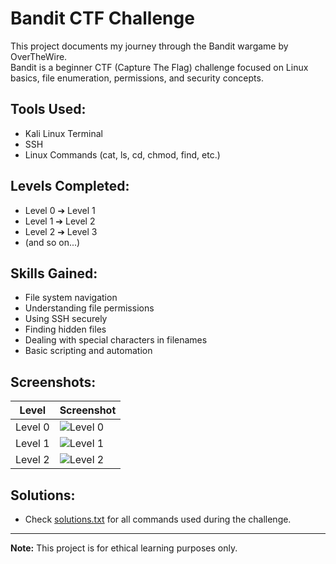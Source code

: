 # Bandit CTF Challenge

This project documents my journey through the Bandit wargame by OverTheWire.  
Bandit is a beginner CTF (Capture The Flag) challenge focused on Linux basics, file enumeration, permissions, and security concepts.

## Tools Used:
- Kali Linux Terminal
- SSH
- Linux Commands (cat, ls, cd, chmod, find, etc.)

## Levels Completed:
- Level 0 ➔ Level 1
- Level 1 ➔ Level 2
- Level 2 ➔ Level 3
- (and so on...)

## Skills Gained:
- File system navigation
- Understanding file permissions
- Using SSH securely
- Finding hidden files
- Dealing with special characters in filenames
- Basic scripting and automation

## Screenshots:
| Level | Screenshot |
|-------|------------|
| Level 0 | ![Level 0](screenshots/level0.png) |
| Level 1 | ![Level 1](screenshots/level1.png) |
| Level 2 | ![Level 2](screenshots/level2.png) |

## Solutions:
- Check [solutions.txt](solutions.txt) for all commands used during the challenge.

---
**Note:** This project is for ethical learning purposes only.
